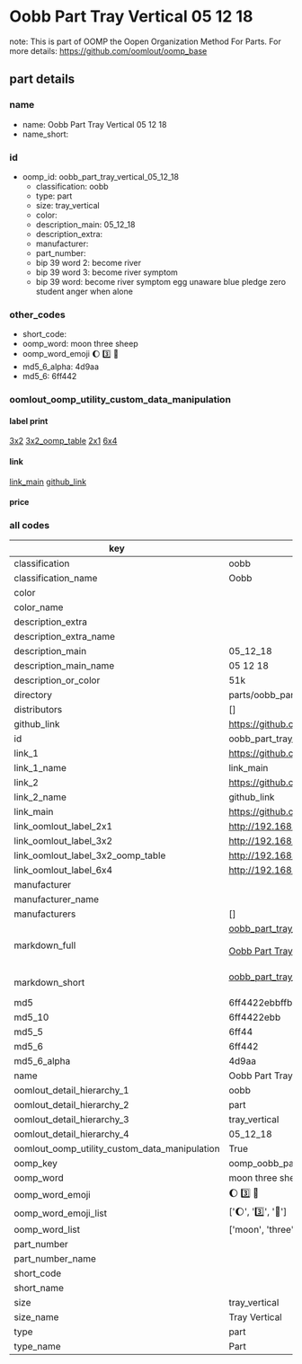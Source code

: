# Oobb Part Tray Vertical 05 12 18  

note: This is part of OOMP the Oopen Organization Method For Parts. For more details: https://github.com/oomlout/oomp_base

##  part details





### name
* name: Oobb Part Tray Vertical 05 12 18
* name_short: 
### id
* oomp_id: oobb_part_tray_vertical_05_12_18
  * classification: oobb
  * type: part
  * size: tray_vertical
  * color: 
  * description_main: 05_12_18
  * description_extra: 
  * manufacturer: 
  * part_number: 
  * bip 39 word 2: become river
  * bip 39 word 3: become river symptom
  * bip 39 word: become river symptom egg unaware blue pledge zero student anger when alone

### other_codes
* short_code: 
* oomp_word: moon three sheep
* oomp_word_emoji :moon: :three: :sheep:
* md5_6_alpha: 4d9aa
* md5_6: 6ff442






### oomlout_oomp_utility_custom_data_manipulation
#### label print
[3x2](http://192.168.1.245:1112/?label=oomp%204d9aa)
[3x2_oomp_table](http://192.168.1.107:1112/?label=oomp%204d9aa)
[2x1](http://192.168.1.242:1112/?label=oomp%204d9aa)
[6x4](http://192.168.1.55:1112/?label=oomp%204d9aa)    

#### link

[link_main](https://github.com/oomlout/oomlout_oomp_current_version_messy/tree/main/parts/oobb_part_tray_vertical_05_12_18) [github_link](https://github.com/oomlout/oomlout_oomp_part_src/tree/main/parts/oobb_part_tray_vertical_05_12_18)                             

#### price







### all codes 
| key | value |  
| --- | --- |  
| classification | oobb |  
| classification_name | Oobb |  
| color |  |  
| color_name |  |  
| description_extra |  |  
| description_extra_name |  |  
| description_main | 05_12_18 |  
| description_main_name | 05 12 18 |  
| description_or_color | 51k |  
| directory | parts/oobb_part_tray_vertical_05_12_18 |  
| distributors | [] |  
| github_link | https://github.com/oomlout/oomlout_oomp_part_src/tree/main/parts/oobb_part_tray_vertical_05_12_18 |  
| id | oobb_part_tray_vertical_05_12_18 |  
| link_1 | https://github.com/oomlout/oomlout_oomp_current_version_messy/tree/main/parts/oobb_part_tray_vertical_05_12_18 |  
| link_1_name | link_main |  
| link_2 | https://github.com/oomlout/oomlout_oomp_part_src/tree/main/parts/oobb_part_tray_vertical_05_12_18 |  
| link_2_name | github_link |  
| link_main | https://github.com/oomlout/oomlout_oomp_current_version_messy/tree/main/parts/oobb_part_tray_vertical_05_12_18 |  
| link_oomlout_label_2x1 | http://192.168.1.242:1112/?label=oomp%204d9aa |  
| link_oomlout_label_3x2 | http://192.168.1.245:1112/?label=oomp%204d9aa |  
| link_oomlout_label_3x2_oomp_table | http://192.168.1.107:1112/?label=oomp%204d9aa |  
| link_oomlout_label_6x4 | http://192.168.1.55:1112/?label=oomp%204d9aa |  
| manufacturer |  |  
| manufacturer_name |  |  
| manufacturers | [] |  
| markdown_full | [oobb_part_tray_vertical_05_12_18](https://github.com/oomlout/oomlout_oomp_current_version_messy/tree/main/parts/oobb_part_tray_vertical_05_12_18)<br>[](https://github.com/oomlout/oomlout_oomp_current_version_messy/tree/main/parts/oobb_part_tray_vertical_05_12_18)<br>[Oobb Part Tray Vertical 05 12 18](https://github.com/oomlout/oomlout_oomp_current_version_messy/tree/main/parts/oobb_part_tray_vertical_05_12_18)<br><br> |  
| markdown_short | [oobb_part_tray_vertical_05_12_18](https://github.com/oomlout/oomlout_oomp_current_version_messy/tree/main/parts/oobb_part_tray_vertical_05_12_18)<br><br> |  
| md5 | 6ff4422ebbffb4d06176346db92eb09f |  
| md5_10 | 6ff4422ebb |  
| md5_5 | 6ff44 |  
| md5_6 | 6ff442 |  
| md5_6_alpha | 4d9aa |  
| name | Oobb Part Tray Vertical 05 12 18 |  
| oomlout_detail_hierarchy_1 | oobb |  
| oomlout_detail_hierarchy_2 | part |  
| oomlout_detail_hierarchy_3 | tray_vertical |  
| oomlout_detail_hierarchy_4 | 05_12_18 |  
| oomlout_oomp_utility_custom_data_manipulation | True |  
| oomp_key | oomp_oobb_part_tray_vertical_05_12_18 |  
| oomp_word | moon three sheep |  
| oomp_word_emoji | :moon: :three: :sheep: |  
| oomp_word_emoji_list | [':moon:', ':three:', ':sheep:'] |  
| oomp_word_list | ['moon', 'three', 'sheep'] |  
| part_number |  |  
| part_number_name |  |  
| short_code |  |  
| short_name |  |  
| size | tray_vertical |  
| size_name | Tray Vertical |  
| type | part |  
| type_name | Part |  
